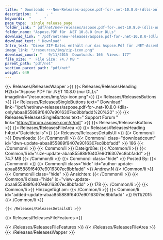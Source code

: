 ```yaml
---
title: " Downloads ---New-Releases-aspose.pdf-for-.net-10.8.0-(dlls-only . "
description:  "    . " 
keywords:  "    . " 
page_type:  single_release_page
folder_link: " pdf/net/new-releases/aspose.pdf-for-.net-10.8.0-(dlls-only/"
folder_name: "Aspose.PDF für .NET 10.8.0 (nur DLLs"
download_link: " /pdf/net/new-releases/aspose.pdf-for-.net-10.8.0-(dlls-only/abaa855889f6407e9016307ec8bbfadd"
download_text: " Download"
Intro_text: "Diese ZIP-Datei enthält nur das Aspose.Pdf für .NET-Assemblys. Die Versammlungen ..."
image_link: "/resources/img/zip-icon.png"
download_count: "   9/11/2015  Downloads: 166  Views: 177"
file_size: "  File Size: 74.7 MB "
parent_path: "pdf/net"
section_parent_path: "pdf/net"
weight: 649
---
```


{{< Releases/ReleasesWapper >}}
  {{< Releases/ReleasesHeading H2txt="Aspose.PDF für .NET 10.8.0 (nur DLLs" imagelink="/resources/img/zip-icon.png">}}
  {{< Releases/ReleasesButtons >}}
    {{< Releases/ReleasesSingleButtons text=" Download" link="/pdf/net/new-releases/aspose.pdf-for-.net-10.8.0-(dlls-only/abaa855889f6407e9016307ec8bbfadd%20%20" >}}
    {{< Releases/ReleasesSingleButtons text=" Support Forum " link="https://forum.aspose.com/c/pdf" >}}
  {{< Releases/ReleasesButtons >}}
  {{< Releases/ReleasesFileArea >}}
    {{< Releases/ReleasesHeading h4txt="Dateidetails">}}
    {{< Releases/ReleasesDetailsUl >}}
            {{< Common/li >}} Downloads: {{< /Common/li >}}
      {{< Common/li class="downloadcount" id="dwn-update-abaa855889f6407e9016307ec8bbfadd" >}} 166 {{< /Common/li >}}
      {{< Common/li >}} Dateigröße: {{< /Common/li >}}
      {{< Common/li id="size-update-abaa855889f6407e9016307ec8bbfadd" >}} 74.7 MB {{< /Common/li >}} 
      {{< Common/li  class="hide" >}} Posted By: {{< /Common/li >}} 
      {{< Common/li class="hide" id="author-update-abaa855889f6407e9016307ec8bbfadd" >}} Andrew.N {{< /Common/li >}}
      {{< Common/li class="hide" >}} Ansichten: {{< /Common/li >}}
      {{< Common/li class="hide" id="view-update-abaa855889f6407e9016307ec8bbfadd" >}} 178 {{< /Common/li >}}
      {{< Common/li >}} Hinzugefügt am: {{< /Common/li >}}
      {{< Common/li id="added-update-abaa855889f6407e9016307ec8bbfadd" >}} 9/11/2015 {{< /Common/li >}} 

    {{< /Releases/ReleasesDetailsUl >}}

  {{< Releases/ReleasesFileFeatures >}}
      
  {{< /Releases/ReleasesFileFeatures >}}
 {{< /Releases/ReleasesFileArea >}}
{{< /Releases/ReleasesWapper >}}



